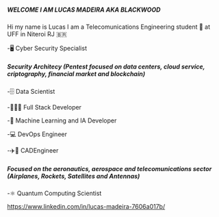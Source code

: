 #####	WELCOME I AM LUCAS MADEIRA AKA BLACKWOOD 
Hi my name is Lucas I am a Telecomunications Engineering student 📡 at UFF  in Niteroi RJ 🇧🇷

-🖥️ Cyber Security Specialist

#####      Security Architecy (Pentest focused on data centers, cloud service, criptography, financial market and blockchain)
  
-🗄️  Data Scientist 
    
-🧑🏿‍💻 Full Stack Developer

-🤖 Machine Learning and IA Developer

-💻 DevOps Engineer 

-✈️📡 CADEngineer

#####      Focused on the aeronautics, aerospace and telecomunications sector (Airplanes, Rockets, Satellites and Antennas)

-⚛️ Quantum Computing Scientist

https://www.linkedin.com/in/lucas-madeira-7606a017b/
